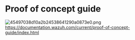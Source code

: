 # Proof of concept guide
![45497038d10a2b24538641290a0873e0.png](../../_resources/45497038d10a2b24538641290a0873e0.png)
https://documentation.wazuh.com/current/proof-of-concept-guide/index.html